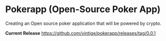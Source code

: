 # Pokerapp (Open-Source Poker App)
 
Creating an Open source poker application that will be powered by crypto. 

 **Current Release**
 <https://github.com/vintige/pokerapp/releases/tag/0.0.1>
